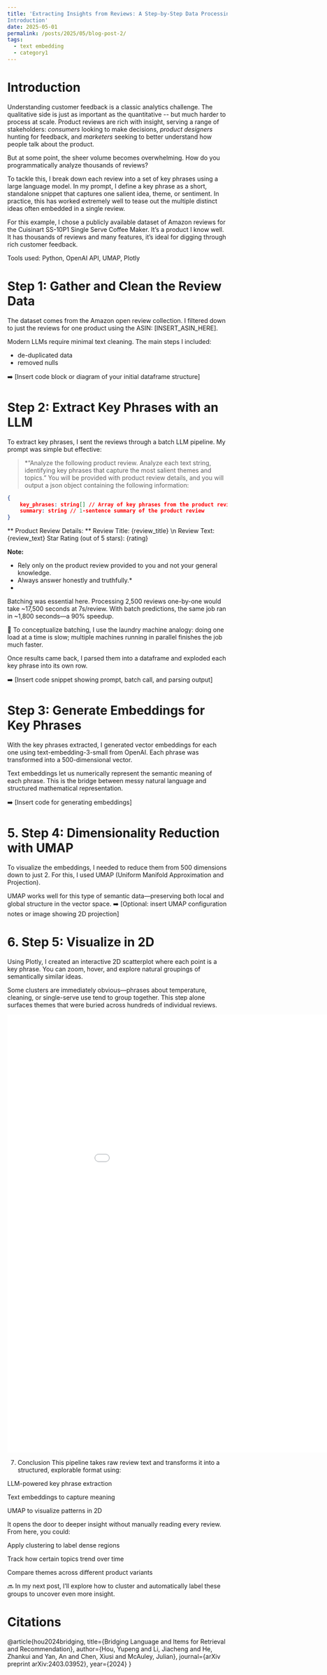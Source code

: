 ```yaml
---
title: 'Extracting Insights from Reviews: A Step-by-Step Data Processing Workflow
Introduction'
date: 2025-05-01
permalink: /posts/2025/05/blog-post-2/
tags:
  - text embedding
  - category1
---
```


# Introduction
Understanding customer feedback is a classic analytics challenge. The qualitative side is just as important as the quantitative -- but much harder to process at scale. Product reviews are rich with insight, serving a range of stakeholders: *consumers* looking to make decisions, *product designers* hunting for feedback, and *marketers* seeking to better understand how people talk about the product.

But at some point, the sheer volume becomes overwhelming. How do you programmatically analyze thousands of reviews?

To tackle this, I break down each review into a set of key phrases using a large language model. In my prompt, I define a key phrase as a short, standalone snippet that captures one salient idea, theme, or sentiment. In practice, this has worked extremely well to tease out the multiple distinct ideas often embedded in a single review.

For this example, I chose a publicly available dataset of Amazon reviews for the Cuisinart SS-10P1 Single Serve Coffee Maker. It’s a product I know well. It has thousands of reviews and many features, it’s ideal for digging through rich customer feedback.

Tools used: Python, OpenAI API, UMAP, Plotly


# Step 1: Gather and Clean the Review Data
The dataset comes from the Amazon open review collection. I filtered down to just the reviews for one product using the ASIN: [INSERT_ASIN_HERE].

Modern LLMs require minimal text cleaning. The main steps I included:
- de-duplicated data
- removed nulls

➡️ [Insert code block or diagram of your initial dataframe structure]

# Step 2: Extract Key Phrases with an LLM
To extract key phrases, I sent the reviews through a batch LLM pipeline. My prompt was simple but effective:

> *“Analyze the following product review. Analyze each text string, identifying key phrases that capture the most salient themes and topics.”
You will be provided with product review details, and you will output a json object containing the following information:
```json
{
    key_phrases: string[] // Array of key phrases from the product review,
    summary: string // 1-sentence summary of the product review
}
```    
  ** Product Review Details: **
  Review Title: {review_title} \n
  Review Text: {review_text}
  Star Rating (out of 5 stars): {rating}

  **Note:**
  * Rely only on the product review provided to you and not your general knowledge.
  * Always answer honestly and truthfully.*
* 

Batching was essential here. Processing 2,500 reviews one-by-one would take \~17,500 seconds at 7s/review. With batch predictions, the same job ran in \~1,800 seconds—a 90% speedup.

🧺 To conceptualize batching, I use the laundry machine analogy: doing one load at a time is slow; multiple machines running in parallel finishes the job much faster.  

Once results came back, I parsed them into a dataframe and exploded each key phrase into its own row.

➡️ [Insert code snippet showing prompt, batch call, and parsing output]

# Step 3: Generate Embeddings for Key Phrases
With the key phrases extracted, I generated vector embeddings for each one using text-embedding-3-small from OpenAI. Each phrase was transformed into a 500-dimensional vector.

Text embeddings let us numerically represent the semantic meaning of each phrase. This is the bridge between messy natural language and structured mathematical representation.

➡️ [Insert code for generating embeddings]

# 5. Step 4: Dimensionality Reduction with UMAP
To visualize the embeddings, I needed to reduce them from 500 dimensions down to just 2. For this, I used UMAP (Uniform Manifold Approximation and Projection).

UMAP works well for this type of semantic data—preserving both local and global structure in the vector space.
➡️ [Optional: insert UMAP configuration notes or image showing 2D projection]

# 6. Step 5: Visualize in 2D
Using Plotly, I created an interactive 2D scatterplot where each point is a key phrase. You can zoom, hover, and explore natural groupings of semantically similar ideas.

Some clusters are immediately obvious—phrases about temperature, cleaning, or single-serve use tend to group together. This step alone surfaces themes that were buried across hundreds of individual reviews.

<iframe src="/images/key-phrase-embedings.html" width="1000" height="1000" frameborder="0"></iframe>
<!-- Optional: label dense clusters manually or with a tool -->

7. Conclusion
This pipeline takes raw review text and transforms it into a structured, explorable format using:

LLM-powered key phrase extraction

Text embeddings to capture meaning

UMAP to visualize patterns in 2D

It opens the door to deeper insight without manually reading every review. From here, you could:

Apply clustering to label dense regions

Track how certain topics trend over time

Compare themes across different product variants

🔜 In my next post, I’ll explore how to cluster and automatically label these groups to uncover even more insight.




# Citations
@article{hou2024bridging,
  title={Bridging Language and Items for Retrieval and Recommendation},
  author={Hou, Yupeng and Li, Jiacheng and He, Zhankui and Yan, An and Chen, Xiusi and McAuley, Julian},
  journal={arXiv preprint arXiv:2403.03952},
  year={2024}
}